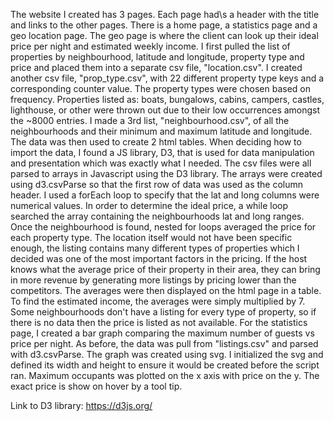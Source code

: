 The website I created has 3 pages.   Each page had\s a header with the title and links to the other pages.  There is a home page, a statistics page and a geo location page.  The geo page is where the client can look up their ideal price per night and estimated weekly income.  I first pulled the list of properties by neighbourhood, latitude and longitude, property type and price and placed them into a separate csv file, "location.csv".  I created another csv file, "prop_type.csv", with 22 different property type keys and a corresponding counter value.  The property types were chosen based on frequency. Properties listed as: boats, bungalows, cabins, campers, castles, lighthouse, or other were thrown out due to their low occurrences amongst the ~8000 entries.  I made a 3rd list, "neighbourhood.csv", of all the neighbourhoods and their minimum and maximum latitude and longitude.  The data was then used to create 2 html tables.  When deciding how to import the data, I found a JS library, D3, that is used for data manipulation and presentation which was exactly what I needed.  The csv files were all parsed to arrays in Javascript using the D3 library.  The arrays were created using d3.csvParse so that the first row of data was used as the column header.  I used a forEach loop to specify that the lat and long columns were numerical values.  In order to determine the ideal price, a while loop searched the array containing the neighbourhoods lat and long ranges.  Once the neighbourhood is found, nested for loops averaged the price for each property type.  The location itself would not have been specific enough, the listing contains many different types of properties which I decided was one of the most important factors in the pricing.  If the host knows what the average price of their property in their area, they can bring in more revenue by generating more listings by pricing lower than the competitors.  The averages were then displayed on the html page in a table.  To find the estimated income, the averages were simply multiplied by 7.  Some neighbourhoods don't have a listing for every type of property, so if there is no data then the price is listed as not available.    For the statistics page, I created a bar graph comparing the maximum number of guests vs price per night.  As before, the data was pull from "listings.csv" and parsed with d3.csvParse.  The graph was created using svg.  I initialized the svg and defined its width and height to ensure it would be created before the script ran.  Maximum occupants was plotted on the x axis with price on the y.  The exact price is show on hover by a tool tip.   


Link to D3 library:
https://d3js.org/

